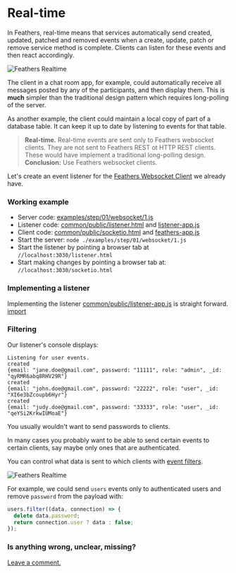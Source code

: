# Real-time

In Feathers, real-time means that services automatically send
created, updated, patched and removed events when
a create, update, patch or remove service method is complete.
Clients can listen for these events and then react accordingly.

![Feathers Realtime](/img/real-time-events-flow.jpg)

The client in a chat room app, for example,
could automatically receive all messages posted by any of the participants,
and then display them.
This is **much** simpler than the traditional design pattern
which requires long-polling of the server.

As another example, the client could maintain a local copy of
part of a database table.
It can keep it up to date by listening to events for that table.

> **Real-time.** Real-time events are sent only to Feathers websocket clients.
They are not sent to Feathers REST ot HTTP REST clients.
These would have implement a traditional long-polling design.
**Conclusion:** Use Feathers websocket clients.

Let's create an event listener for the [Feathers Websocket Client](./socket-client.md)
we already have.

### Working example

- Server code: [examples/step/01/websocket/1.js](https://github.com/feathersjs/feathers-guide/blob/master/examples/step/01/websocket/1.js)
- Listener code: [common/public/listener.html](https://github.com/feathersjs/feathers-guide/blob/master/examples/step/01/common/public/listener.html)
and
[listener-app.js](https://github.com/feathersjs/feathers-guide/blob/master/examples/step/01/common/public/listener-app.js)
- Client code: [common/public/socketio.html](https://github.com/feathersjs/feathers-guide/blob/master/examples/step/01/common/public/socketio.html)
and
[feathers-app.js](https://github.com/feathersjs/feathers-guide/blob/master/examples/step/01/common/public/feathers-app.js)
- Start the server: `node ./examples/step/01/websocket/1.js`
- Start the listener by pointing a browser tab at `//localhost:3030/listener.html`
- Start making changes by pointing a browser tab at: `//localhost:3030/socketio.html`

### Implementing a listener

Implementing the listener
[common/public/listener-app.js](https://github.com/feathersjs/feathers-guide/blob/master/examples/step/01/common/public/listener-app.js)
is straight forward.
[import](../../examples/step/01/common/public/listener-app.js)

### Filtering

Our listener's console displays:

```text
Listening for user events.
created
{email: "jane.doe@gmail.com", password: "11111", role: "admin", _id: "qyRMR6abq8RHV29R"}
created
{email: "john.doe@gmail.com", password: "22222", role: "user", _id: "XI6e3bZcoupb6Hyr"}
created
{email: "judy.doe@gmail.com", password: "33333", role: "user", _id: "qeYSi2KrkwIUMoaE"}
```

You usually wouldn't want to send passwords to clients.

In many cases you probably want to be able to send certain events to certain clients,
say maybe only ones that are authenticated.

You can control what data is sent to which clients with
[event filters](https://docs.feathersjs.com/real-time/filtering.html).

![Feathers Realtime](/img/event-filter-diagram.jpg)

For example, we could send `users` events only to authenticated users
and remove `password` from the payload with:
```javascript
users.filter((data, connection) => {
  delete data.password;
  return connection.user ? data : false;
});
```
 
### Is anything wrong, unclear, missing?
[Leave a comment.](https://github.com/feathersjs/feathers-guide/issues/new?title=Comment:Step-Basic-Real-time&body=Comment:Step-Basic-Real-time)
